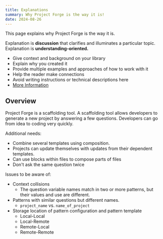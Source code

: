 ```yaml
---
title: Explanations
summary: Why Project Forge is the way it is!
date: 2024-08-26
---
```


This page explains why Project Forge is the way it is.

Explanation is **discussion** that clarifies and illuminates a particular topic. Explanation is **understanding-oriented.**

- Give context and background on your library
- Explain why you created it
- Provide multiple examples and approaches of how to work with it
- Help the reader make connections
- Avoid writing instructions or technical descriptions here
- [More Information](https://diataxis.fr/explanation/)

## Overview

Project Forge is a scaffolding tool. A scaffolding tool allows developers to generate a new project by answering a few questions. Developers can go from idea to coding very quickly.

Additional needs:

- Combine several templates using composition.
- Projects can update themselves with updates from their dependent templates.
- Can use blocks within files to compose parts of files
- Don't ask the same question twice

Issues to be aware of:

- Context collisions
    - The question variable names match in two or more patterns, but their values and use are different.
- Patterns with similar questions but different names.
    - `project_name` vs. `name_of_project`
- Storage location of pattern configuration and pattern template
    - Local-Local
    - Local-Remote
    - Remote-Local
    - Remote-Remote

